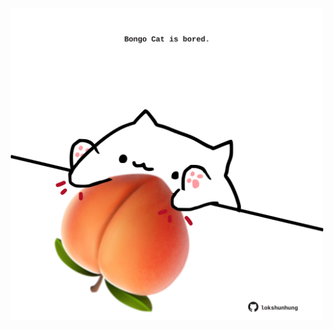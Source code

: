 <!-- built at 03/04/2023, 20:00:44 UTC -->
<p align="center">
  <img width="500" height="500" src="./ReadmeImage.svg">
</p>
